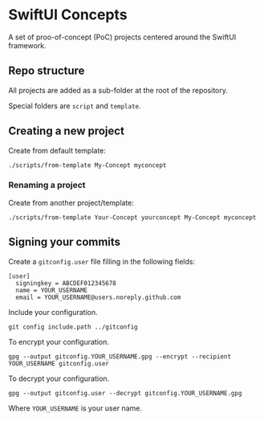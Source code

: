 # SwiftUI Concepts

A set of proo-of-concept (PoC) projects centered around the SwiftUI framework.

## Repo structure

All projects are added as a sub-folder at the root of the repository.

Special folders are `script` and `template`.

## Creating a new project

Create from default template:

    ./scripts/from-template My-Concept myconcept

### Renaming a project

Create from another project/template:

    ./scripts/from-template Your-Concept yourconcept My-Concept myconcept

## Signing your commits

Create a `gitconfig.user` file filling in the following fields:

```
[user]
  signingkey = ABCDEF012345678
  name = YOUR_USERNAME
  email = YOUR_USERNAME@users.noreply.github.com
```

Include your configuration.

    git config include.path ../gitconfig

To encrypt your configuration.

    gpg --output gitconfig.YOUR_USERNAME.gpg --encrypt --recipient YOUR_USERNAME gitconfig.user

To decrypt your configuration.

    gpg --output gitconfig.user --decrypt gitconfig.YOUR_USERNAME.gpg

Where `YOUR_USERNAME` is your user name.
